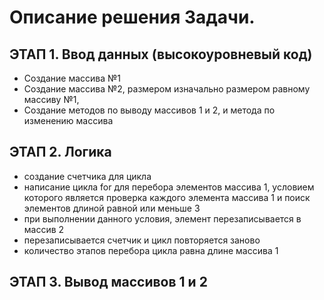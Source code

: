 # Описание решения Задачи.
## ЭТАП 1. Ввод данных (высокоуровневый код)
- Создание массива №1
- Создание массива №2, размером изначально размером равному массиву №1, 
- Создание методов по выводу массивов 1 и 2, и метода по изменению массива

## ЭТАП 2. Логика
- создание счетчика для цикла
- написание цикла for для перебора элементов массива 1, условием которого является проверка каждого элемента массива 1 и поиск элементов длиной равной или меньше 3
- при выполнении данного условия, элемент перезаписывается в массив 2
- перезаписывается счетчик и цикл повторяется заново
- количество этапов перебора цикла равна длине массива 1

## ЭТАП 3. Вывод массивов 1 и 2


